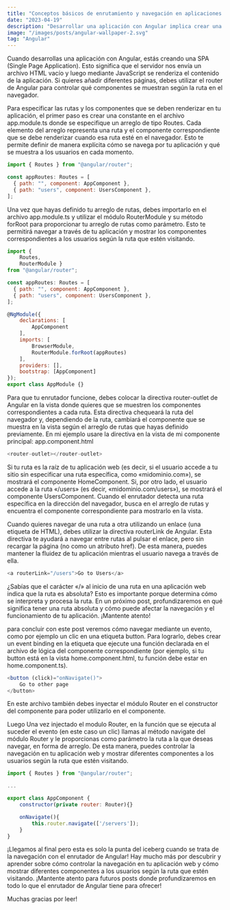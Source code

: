 ```yaml
---
title: "Conceptos básicos de enrutamiento y navegación en aplicaciones web con Angular"
date: "2023-04-19"
description: "Desarrollar una aplicación con Angular implica crear una SPA (Single Page Application), donde el servidor envía un archivo HTML vacío y el contenido se renderiza mediante JavaScript. Para agregar diferentes páginas, necesitas el router de Angular, el cual te permite controlar qué componentes se muestran según la ruta en el navegador. En este post, te explicamos todo lo que necesitas saber al respecto. ¡Sigue leyendo!"
image: "/images/posts/angular-wallpaper-2.svg"
tag: "Angular"
---
```


Cuando desarrollas una aplicación con Angular, estás creando una SPA (Single Page Application). Esto significa que el servidor nos envía un archivo HTML vacío y luego mediante JavaScript se renderiza el contenido de la aplicación. Si quieres añadir diferentes páginas, debes utilizar el router de Angular para controlar qué componentes se muestran según la ruta en el navegador.

Para especificar las rutas y los componentes que se deben renderizar en tu aplicación, el primer paso es crear una constante en el archivo app.module.ts donde se especifique un arreglo de tipo Routes. Cada elemento del arreglo representa una ruta y el componente correspondiente que se debe renderizar cuando esa ruta esté en el navegador. Esto te permite definir de manera explícita cómo se navega por tu aplicación y qué se muestra a los usuarios en cada momento.

```javascript {monokai}
import { Routes } from "@angular/router";

const appRoutes: Routes = [
  { path: "", component: AppComponent },
  { path: "users", component: UsersComponent },
];
```

Una vez que hayas definido tu arreglo de rutas, debes importarlo en el archivo app.module.ts y utilizar el módulo RouterModule y su método forRoot para proporcionar tu arreglo de rutas como parámetro. Esto te permitirá navegar a través de tu aplicación y mostrar los componentes correspondientes a los usuarios según la ruta que estén visitando.

```javascript
import {
    Routes,
    RouterModule }
from "@angular/router";

const appRoutes: Routes = [
  { path: "", component: AppComponent },
  { path: "users", component: UsersComponent },
];

@NgModule({
    declarations: [
        AppComponent
    ],
    imports: [
        BrowserModule,
        RouterModule.forRoot(appRoutes)
    ],
    providers: [],
    bootstrap: [AppComponent]
});
export class AppModule {}

```

Para que tu enrutador funcione, debes colocar la directiva router-outlet de Angular en la vista donde quieres que se muestren los componentes correspondientes a cada ruta. Esta directiva chequeará la ruta del navegador y, dependiendo de la ruta, cambiará el componente que se muestra en la vista según el arreglo de rutas que hayas definido previamente. En mi ejemplo usare la directiva en la vista de mi componente principal: app.component.html

```javascript
<router-outlet></router-outlet>
```

Si tu ruta es la raíz de tu aplicación web (es decir, si el usuario accede a tu sitio sin especificar una ruta específica, como «midominio.com»), se mostrará el componente HomeComponent. Si, por otro lado, el usuario accede a la ruta «/users» (es decir, «midominio.com/users»), se mostrará el componente UsersComponent. Cuando el enrutador detecta una ruta específica en la dirección del navegador, busca en el arreglo de rutas y encuentra el componente correspondiente para mostrarlo en la vista.

Cuando quieres navegar de una ruta a otra utilizando un enlace (una etiqueta <a> de HTML), debes utilizar la directiva routerLink de Angular. Esta directiva te ayudará a navegar entre rutas al pulsar el enlace, pero sin recargar la página (no como un atributo href). De esta manera, puedes mantener la fluidez de tu aplicación mientras el usuario navega a través de ella.

```javascript
<a routerLink="/users">Go to Users</a>
```

¿Sabías que el carácter «/» al inicio de una ruta en una aplicación web indica que la ruta es absoluta? Esto es importante porque determina cómo se interpreta y procesa la ruta. En un próximo post, profundizaremos en qué significa tener una ruta absoluta y cómo puede afectar la navegación y el funcionamiento de tu aplicación. ¡Mantente atento!

para concluir con este post veremos cómo navegar mediante un evento, como por ejemplo un clic en una etiqueta button. Para lograrlo, debes crear un event binding en la etiqueta que ejecute una función declarada en el archivo de lógica del componente correspondiente (por ejemplo, si tu button está en la vista home.component.html, tu función debe estar en home.component.ts).

```javascript
<button (click)="onNavigate()">
    Go to other page
</button>
```

En este archivo también debes inyectar el módulo Router en el constructor del componente para poder utilizarlo en el componente.

Luego Una vez injectado el modulo Router, en la función que se ejecuta al suceder el evento (en este caso un clic) llamas al método navigate del módulo Router y le proporcionas como parámetro la ruta a la que deseas navegar, en forma de arreglo. De esta manera, puedes controlar la navegación en tu aplicación web y mostrar diferentes componentes a los usuarios según la ruta que estén visitando.

```javascript
import { Routes } from "@angular/router";

...

export class AppComponent {
    constructor(private router: Router){}

    onNavigate(){
        this.router.navigate(['/servers']);
    }
}
```

¡Llegamos al final pero esta es solo la punta del iceberg cuando se trata de la navegación con el enrutador de Angular! Hay mucho más por descubrir y aprender sobre cómo controlar la navegación en tu aplicación web y cómo mostrar diferentes componentes a los usuarios según la ruta que estén visitando. ¡Mantente atento para futuros posts donde profundizaremos en todo lo que el enrutador de Angular tiene para ofrecer!

Muchas gracias por leer!
